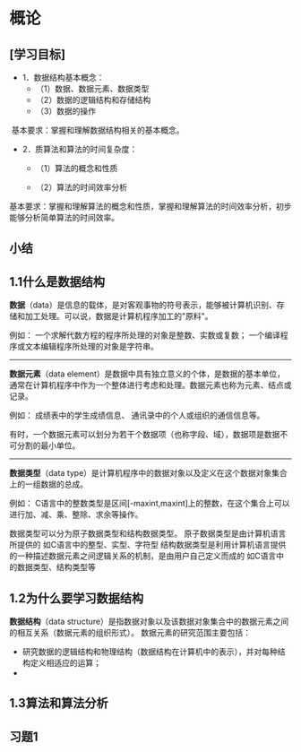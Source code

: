 # 概论

## \[学习目标\]

- 1．数据结构基本概念：
    - （1）数据、数据元素、数据类型
    - （2）数据的逻辑结构和存储结构
    - （3）数据的操作


​	基本要求：掌握和理解数据结构相关的基本概念。

- 2．质算法和算法的时间复杂度：
    - （1）算法的概念和性质

    - （2）算法的时间效率分析


​	基本要求：掌握和理解算法的概念和性质，掌握和理解算法的时间效率分析，初步能够分析简单算法的时间效率。

## 小结

## 1.1什么是数据结构

**数据**（data）是信息的载体，是对客观事物的符号表示，能够被计算机识别、存储和加工处理。可以说，数据是计算机程序加工的"原料"。

例如：
一个求解代数方程的程序所处理的对象是整数、实数或复数；
一个编译程序或文本编辑程序所处理的对象是字符串。

<hr />

**数据元素**（data element）是数据中具有独立意义的个体，是数据的基本单位，通常在计算机程序中作为一个整体进行考虑和处理。数据元素也称为元素、结点或记录。

例如：
成绩表中的学生成绩信息、
通讯录中的个人或组织的通信信息等。

有时，一个数据元素可以划分为若干个数据项（也称字段、域），数据项是数据不可分割的最小单位。

<hr />

**数据类型**（data type）是计算机程序中的数据对象以及定义在这个数据对象集合上的一组数据的总成。

例如：
C语言中的整数类型是区间[-maxint,maxint]上的整数，在这个集合上可以进行加、减、乘、整除、求余等操作。

数据类型可以分为原子数据类型和结构数据类型。
原子数据类型是由计算机语言所提供的
	如C语言中的整型、实型、字符型
结构数据类型是利用计算机语言提供的一种描述数据元素之间逻辑关系的机制，是由用户自己定义而成的
	如C语言中的数据类型、结构类型等

## 1.2为什么要学习数据结构

**数据结构**（data structure）是指数据对象以及该数据对象集合中的数据元素之间的相互关系（数据元素的组织形式）。
数据元素的研究范围主要包括：

- 研究数据的逻辑结构和物理结构（数据结构在计算机中的表示），并对每种结构定义相适应的运算；
- 

## 1.3算法和算法分析

## 习题1